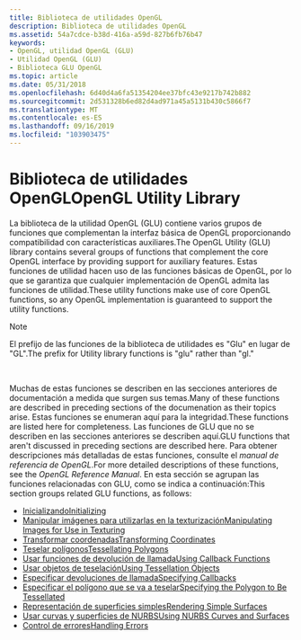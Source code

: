 ```yaml
---
title: Biblioteca de utilidades OpenGL
description: Biblioteca de utilidades OpenGL
ms.assetid: 54a7cdce-b38d-416a-a59d-827b6fb76b47
keywords:
- OpenGL, utilidad OpenGL (GLU)
- Utilidad OpenGL (GLU)
- Biblioteca GLU OpenGL
ms.topic: article
ms.date: 05/31/2018
ms.openlocfilehash: 6d40d4a6fa51354204ee37bfc43e9217b742b882
ms.sourcegitcommit: 2d531328b6ed82d4ad971a45a5131b430c5866f7
ms.translationtype: MT
ms.contentlocale: es-ES
ms.lasthandoff: 09/16/2019
ms.locfileid: "103903475"
---
```

# <a name="opengl-utility-library"></a><span data-ttu-id="cfb7d-106">Biblioteca de utilidades OpenGL</span><span class="sxs-lookup"><span data-stu-id="cfb7d-106">OpenGL Utility Library</span></span>

<span data-ttu-id="cfb7d-107">La biblioteca de la utilidad OpenGL (GLU) contiene varios grupos de funciones que complementan la interfaz básica de OpenGL proporcionando compatibilidad con características auxiliares.</span><span class="sxs-lookup"><span data-stu-id="cfb7d-107">The OpenGL Utility (GLU) library contains several groups of functions that complement the core OpenGL interface by providing support for auxiliary features.</span></span> <span data-ttu-id="cfb7d-108">Estas funciones de utilidad hacen uso de las funciones básicas de OpenGL, por lo que se garantiza que cualquier implementación de OpenGL admita las funciones de utilidad.</span><span class="sxs-lookup"><span data-stu-id="cfb7d-108">These utility functions make use of core OpenGL functions, so any OpenGL implementation is guaranteed to support the utility functions.</span></span>

> [!Note]  
> <span data-ttu-id="cfb7d-109">El prefijo de las funciones de la biblioteca de utilidades es "Glu" en lugar de "GL".</span><span class="sxs-lookup"><span data-stu-id="cfb7d-109">The prefix for Utility library functions is "glu" rather than "gl."</span></span>

 

<span data-ttu-id="cfb7d-110">Muchas de estas funciones se describen en las secciones anteriores de documentación a medida que surgen sus temas.</span><span class="sxs-lookup"><span data-stu-id="cfb7d-110">Many of these functions are described in preceding sections of the documenation as their topics arise.</span></span> <span data-ttu-id="cfb7d-111">Estas funciones se enumeran aquí para la integridad.</span><span class="sxs-lookup"><span data-stu-id="cfb7d-111">These functions are listed here for completeness.</span></span> <span data-ttu-id="cfb7d-112">Las funciones de GLU que no se describen en las secciones anteriores se describen aquí.</span><span class="sxs-lookup"><span data-stu-id="cfb7d-112">GLU functions that aren't discussed in preceding sections are described here.</span></span> <span data-ttu-id="cfb7d-113">Para obtener descripciones más detalladas de estas funciones, consulte el *manual de referencia de OpenGL*.</span><span class="sxs-lookup"><span data-stu-id="cfb7d-113">For more detailed descriptions of these functions, see the *OpenGL Reference Manual*.</span></span> <span data-ttu-id="cfb7d-114">En esta sección se agrupan las funciones relacionadas con GLU, como se indica a continuación:</span><span class="sxs-lookup"><span data-stu-id="cfb7d-114">This section groups related GLU functions, as follows:</span></span>

-   [<span data-ttu-id="cfb7d-115">Inicializando</span><span class="sxs-lookup"><span data-stu-id="cfb7d-115">Initializing</span></span>](initializing.md)
-   [<span data-ttu-id="cfb7d-116">Manipular imágenes para utilizarlas en la texturización</span><span class="sxs-lookup"><span data-stu-id="cfb7d-116">Manipulating Images for Use in Texturing</span></span>](manipulating-images-for-use-in-texturing.md)
-   [<span data-ttu-id="cfb7d-117">Transformar coordenadas</span><span class="sxs-lookup"><span data-stu-id="cfb7d-117">Transforming Coordinates</span></span>](transforming-coordinates.md)
-   [<span data-ttu-id="cfb7d-118">Teselar polígonos</span><span class="sxs-lookup"><span data-stu-id="cfb7d-118">Tessellating Polygons</span></span>](tessellating-polygons.md)
-   [<span data-ttu-id="cfb7d-119">Usar funciones de devolución de llamada</span><span class="sxs-lookup"><span data-stu-id="cfb7d-119">Using Callback Functions</span></span>](using-callback-functions.md)
-   [<span data-ttu-id="cfb7d-120">Usar objetos de teselación</span><span class="sxs-lookup"><span data-stu-id="cfb7d-120">Using Tessellation Objects</span></span>](using-tessellation-objects.md)
-   [<span data-ttu-id="cfb7d-121">Especificar devoluciones de llamada</span><span class="sxs-lookup"><span data-stu-id="cfb7d-121">Specifying Callbacks</span></span>](specifying-callbacks.md)
-   [<span data-ttu-id="cfb7d-122">Especificar el polígono que se va a teselar</span><span class="sxs-lookup"><span data-stu-id="cfb7d-122">Specifying the Polygon to Be Tessellated</span></span>](specifying-the-polygon-to-be-tessellated.md)
-   [<span data-ttu-id="cfb7d-123">Representación de superficies simples</span><span class="sxs-lookup"><span data-stu-id="cfb7d-123">Rendering Simple Surfaces</span></span>](rendering-simple-surfaces.md)
-   [<span data-ttu-id="cfb7d-124">Usar curvas y superficies de NURBS</span><span class="sxs-lookup"><span data-stu-id="cfb7d-124">Using NURBS Curves and Surfaces</span></span>](using-nurbs-curves-and-surfaces.md)
-   [<span data-ttu-id="cfb7d-125">Control de errores</span><span class="sxs-lookup"><span data-stu-id="cfb7d-125">Handling Errors</span></span>](handling-errors.md)

 

 




